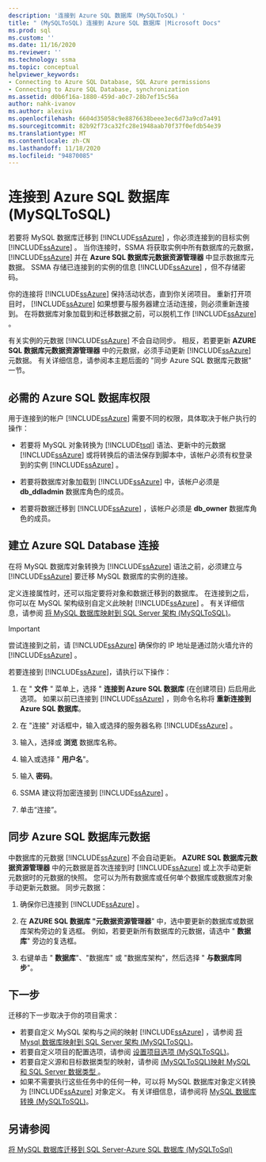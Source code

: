 ```yaml
---
description: '连接到 Azure SQL 数据库 (MySQLToSQL) '
title: " (MySQLToSQL) 连接到 Azure SQL 数据库 |Microsoft Docs"
ms.prod: sql
ms.custom: ''
ms.date: 11/16/2020
ms.reviewer: ''
ms.technology: ssma
ms.topic: conceptual
helpviewer_keywords:
- Connecting to Azure SQL Database, SQL Azure permissions
- Connecting to Azure SQL Database, synchronization
ms.assetid: d0b6f16a-1880-459d-a0c7-28b7ef15c56a
author: nahk-ivanov
ms.author: alexiva
ms.openlocfilehash: 6604d35058c9e8876638beee3ec6d73a9cd7a491
ms.sourcegitcommit: 82b92f73ca32fc28e1948aab70f37f0efdb54e39
ms.translationtype: MT
ms.contentlocale: zh-CN
ms.lasthandoff: 11/18/2020
ms.locfileid: "94870085"
---
```

# <a name="connecting-to-azure-sql-database-mysqltosql"></a>连接到 Azure SQL 数据库 (MySQLToSQL) 

若要将 MySQL 数据库迁移到 [!INCLUDE[ssAzure](../../includes/ssazure_md.md)] ，你必须连接到的目标实例 [!INCLUDE[ssAzure](../../includes/ssazure_md.md)] 。 当你连接时，SSMA 将获取实例中所有数据库的元数据， [!INCLUDE[ssAzure](../../includes/ssazure_md.md)] 并在 **Azure SQL 数据库元数据资源管理器** 中显示数据库元数据。 SSMA 存储已连接到的实例的信息 [!INCLUDE[ssAzure](../../includes/ssazure_md.md)] ，但不存储密码。

你的连接将 [!INCLUDE[ssAzure](../../includes/ssazure_md.md)] 保持活动状态，直到你关闭项目。 重新打开项目时， [!INCLUDE[ssAzure](../../includes/ssazure_md.md)] 如果想要与服务器建立活动连接，则必须重新连接到。 在将数据库对象加载到和迁移数据之前，可以脱机工作 [!INCLUDE[ssAzure](../../includes/ssazure_md.md)] 。

有关实例的元数据 [!INCLUDE[ssAzure](../../includes/ssazure_md.md)] 不会自动同步。 相反，若要更新 **AZURE SQL 数据库元数据资源管理器** 中的元数据，必须手动更新 [!INCLUDE[ssAzure](../../includes/ssazure_md.md)] 元数据。 有关详细信息，请参阅本主题后面的 "同步 Azure SQL 数据库元数据" 一节。

## <a name="required-azure-sql-database-permissions"></a>必需的 Azure SQL 数据库权限

用于连接到的帐户 [!INCLUDE[ssAzure](../../includes/ssazure_md.md)] 需要不同的权限，具体取决于帐户执行的操作：

- 若要将 MySQL 对象转换为 [!INCLUDE[tsql](../../includes/tsql-md.md)] 语法、更新中的元数据 [!INCLUDE[ssAzure](../../includes/ssazure_md.md)] 或将转换后的语法保存到脚本中，该帐户必须有权登录到的实例 [!INCLUDE[ssAzure](../../includes/ssazure_md.md)] 。

- 若要将数据库对象加载到 [!INCLUDE[ssAzure](../../includes/ssazure_md.md)] 中，该帐户必须是 **db_ddladmin** 数据库角色的成员。

- 若要将数据迁移到 [!INCLUDE[ssAzure](../../includes/ssazure_md.md)] ，该帐户必须是 **db_owner** 数据库角色的成员。

## <a name="establishing-an-azure-sql-database-connection"></a>建立 Azure SQL Database 连接

在将 MySQL 数据库对象转换为 [!INCLUDE[ssAzure](../../includes/ssazure_md.md)] 语法之前，必须建立与 [!INCLUDE[ssAzure](../../includes/ssazure_md.md)] 要迁移 MySQL 数据库的实例的连接。

定义连接属性时，还可以指定要将对象和数据迁移到的数据库。 在连接到之后，你可以在 MySQL 架构级别自定义此映射 [!INCLUDE[ssAzure](../../includes/ssazure_md.md)] 。 有关详细信息，请参阅 [将 MySQL 数据库映射到 SQL Server 架构 &#40;MySQLToSQL&#41;](../../ssma/mysql/mapping-mysql-databases-to-sql-server-schemas-mysqltosql.md)。

> [!IMPORTANT]
> 尝试连接到之前，请 [!INCLUDE[ssAzure](../../includes/ssazure_md.md)] 确保你的 IP 地址是通过防火墙允许的 [!INCLUDE[ssAzure](../../includes/ssazure_md.md)] 。

若要连接到 [!INCLUDE[ssAzure](../../includes/ssazure_md.md)]，请执行以下操作：

1. 在 " **文件** " 菜单上，选择 " **连接到 Azure SQL 数据库** (在创建项目) 后启用此选项。
   如果以前已连接到 [!INCLUDE[ssAzure](../../includes/ssazure_md.md)] ，则命令名称将 **重新连接到 Azure SQL 数据库**。

2. 在 "连接" 对话框中，输入或选择的服务器名称 [!INCLUDE[ssAzure](../../includes/ssazure_md.md)] 。

3. 输入，选择或 **浏览** 数据库名称。

4. 输入或选择 " **用户名**"。

5. 输入 **密码**。

6. SSMA 建议将加密连接到 [!INCLUDE[ssAzure](../../includes/ssazure_md.md)] 。

7. 单击“连接”。
  
## <a name="synchronizing-azure-sql-database-metadata"></a>同步 Azure SQL 数据库元数据

中数据库的元数据 [!INCLUDE[ssAzure](../../includes/ssazure_md.md)] 不会自动更新。 **AZURE SQL 数据库元数据资源管理器** 中的元数据是首次连接到时 [!INCLUDE[ssAzure](../../includes/ssazure_md.md)] 或上次手动更新元数据时的元数据的快照。 您可以为所有数据库或任何单个数据库或数据库对象手动更新元数据。 同步元数据：

1. 确保你已连接到 [!INCLUDE[ssAzure](../../includes/ssazure_md.md)] 。

2. 在 **AZURE SQL 数据库 "元数据资源管理器**" 中，选中要更新的数据库或数据库架构旁边的复选框。
   例如，若要更新所有数据库的元数据，请选中 " **数据库**" 旁边的复选框。

3. 右键单击 " **数据库**"、"数据库" 或 "数据库架构"，然后选择 " **与数据库同步**"。

## <a name="next-step"></a>下一步

迁移的下一步取决于你的项目需求：

- 若要自定义 MySQL 架构与之间的映射 [!INCLUDE[ssAzure](../../includes/ssazure_md.md)] ，请参阅 [将 Mysql 数据库映射到 SQL Server 架构 &#40;MySQLToSQL&#41;](../../ssma/mysql/mapping-mysql-databases-to-sql-server-schemas-mysqltosql.md)。
- 若要自定义项目的配置选项，请参阅 [设置项目选项 &#40;MySQLToSQL&#41;](../../ssma/mysql/setting-project-options-mysqltosql.md)。
- 若要自定义源和目标数据类型的映射，请参阅 [&#40;MySQLToSQL&#41;映射 MySQL 和 SQL Server 数据类型 ](../../ssma/mysql/mapping-mysql-and-sql-server-data-types-mysqltosql.md)。
- 如果不需要执行这些任务中的任何一种，可以将 MySQL 数据库对象定义转换为 [!INCLUDE[ssAzure](../../includes/ssazure_md.md)] 对象定义。 有关详细信息，请参阅将 [MySQL 数据库转换 &#40;MySQLToSQL&#41;](../../ssma/mysql/converting-mysql-databases-mysqltosql.md)。

## <a name="see-also"></a>另请参阅

[将 MySQL 数据库迁移到 SQL Server-Azure SQL 数据库 &#40;MySQLToSql&#41;](../../ssma/mysql/migrating-mysql-databases-to-sql-server-azure-sql-db-mysqltosql.md)
